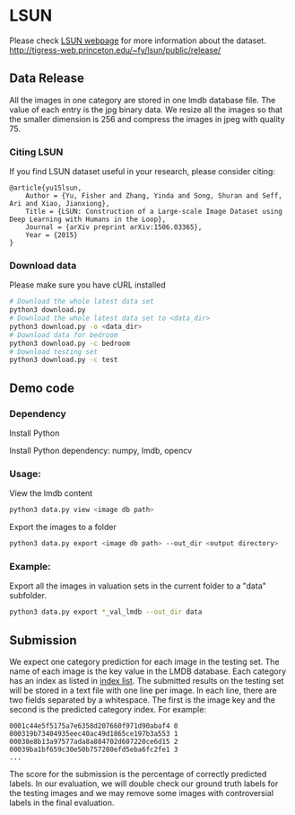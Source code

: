 # LSUN

Please check [LSUN webpage](http://www.yf.io/p/lsun) for more information about the dataset.
http://tigress-web.princeton.edu/~fy/lsun/public/release/
## Data Release

All the images in one category are stored in one lmdb database
file. The value
 of each entry is the jpg binary data. We resize all the images so
 that the
  smaller dimension is 256 and compress the images in jpeg with
  quality 75.
  
### Citing LSUN

If you find LSUN dataset useful in your research, please consider citing:

    @article{yu15lsun,
        Author = {Yu, Fisher and Zhang, Yinda and Song, Shuran and Seff, Ari and Xiao, Jianxiong},
        Title = {LSUN: Construction of a Large-scale Image Dataset using Deep Learning with Humans in the Loop},
        Journal = {arXiv preprint arXiv:1506.03365},
        Year = {2015}
    }

### Download data
Please make sure you have cURL installed
```bash
# Download the whole latest data set
python3 download.py
# Download the whole latest data set to <data_dir>
python3 download.py -o <data_dir>
# Download data for bedroom
python3 download.py -c bedroom
# Download testing set
python3 download.py -c test
```

## Demo code

### Dependency

Install Python

Install Python dependency: numpy, lmdb, opencv

### Usage:

View the lmdb content

```bash
python3 data.py view <image db path>
```

Export the images to a folder

```bash
python3 data.py export <image db path> --out_dir <output directory>
```

### Example:

Export all the images in valuation sets in the current folder to a
"data"
subfolder.

```bash
python3 data.py export *_val_lmdb --out_dir data
```

## Submission

We expect one category prediction for each image in the testing
set. The name of each image is the key value in the LMDB
database. Each category has an index as listed in
[index list](https://github.com/fyu/lsun_toolkit/blob/master/category_indices.txt). The
submitted results on the testing set will be stored in a text file
with one line per image. In each line, there are two fields separated
by a whitespace. The first is the image key and the second is the
predicted category index. For example:

```
0001c44e5f5175a7e6358d207660f971d90abaf4 0
000319b73404935eec40ac49d1865ce197b3a553 1
00038e8b13a97577ada8a884702d607220ce6d15 2
00039ba1bf659c30e50b757280efd5eba6fc2fe1 3
...
```

The score for the submission is the percentage of correctly predicted
labels. In our evaluation, we will double check our ground truth
labels for the testing images and we may remove some images with
controversial labels in the final evaluation.
